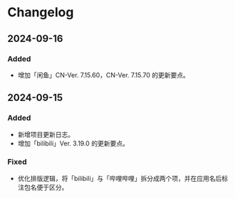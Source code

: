 # Changelog


## 2024-09-16

### Added

- 增加「闲鱼」CN-Ver. 7.15.60，CN-Ver. 7.15.70 的更新要点。


## 2024-09-15

### Added

- 新增项目更新日志。
- 增加「bilibili」Ver. 3.19.0 的更新要点。

### Fixed

- 优化排版逻辑，将「bilibili」与「哔哩哔哩」拆分成两个项，并在应用名后标注包名便于区分。
